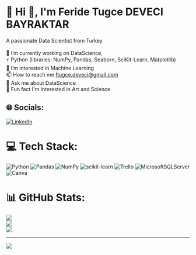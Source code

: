 #                     💫 Hi 👋, I'm Feride Tugce DEVECI BAYRAKTAR
A passionate Data Scientist from Turkey<br><br>🔭 I’m currently working on DataScience,<br>⚡ Python (libraries: NumPy, Pandas, Seaborn, SciKit-Learn, Matplotlib)<br>👀 I’m interested in Machine Learning<br>📫 How to reach me ftugce.deveci@gmail.com<br>💬 Ask me about DataScience<br>👯 Fun fact I'm interested in Art and Science


## 🌐 Socials:
[![LinkedIn](https://img.shields.io/badge/LinkedIn-%230077B5.svg?logo=linkedin&logoColor=white)](https://linkedin.com/in/https://www.linkedin.com/in/feride-tugce-deveci-bayraktar/) 

# 💻 Tech Stack:
![Python](https://img.shields.io/badge/python-3670A0?style=plastic&logo=python&logoColor=ffdd54) ![Pandas](https://img.shields.io/badge/pandas-%23150458.svg?style=plastic&logo=pandas&logoColor=white) ![NumPy](https://img.shields.io/badge/numpy-%23013243.svg?style=plastic&logo=numpy&logoColor=white) ![scikit-learn](https://img.shields.io/badge/scikit--learn-%23F7931E.svg?style=plastic&logo=scikit-learn&logoColor=white) ![Trello](https://img.shields.io/badge/Trello-%23026AA7.svg?style=plastic&logo=Trello&logoColor=white) ![MicrosoftSQLServer](https://img.shields.io/badge/Microsoft%20SQL%20Sever-CC2927?style=plastic&logo=microsoft%20sql%20server&logoColor=white) ![Canva](https://img.shields.io/badge/Canva-%2300C4CC.svg?style=plastic&logo=Canva&logoColor=white)
# 📊 GitHub Stats:
![](https://github-readme-stats.vercel.app/api?username=feridetugce&theme=dark&hide_border=false&include_all_commits=false&count_private=false)<br/>
![](https://github-readme-streak-stats.herokuapp.com/?user=feridetugce&theme=dark&hide_border=false)<br/>
![](https://github-readme-stats.vercel.app/api/top-langs/?username=feridetugce&theme=dark&hide_border=false&include_all_commits=false&count_private=false&layout=compact)

---
[![](https://visitcount.itsvg.in/api?id=feridetugce&icon=0&color=0)](https://visitcount.itsvg.in)

<!-- Proudly created with GPRM ( https://gprm.itsvg.in ) -->
